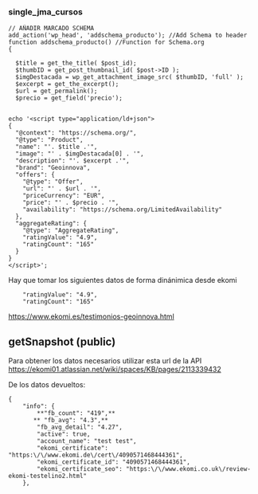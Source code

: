 ### single_jma_cursos

    // AÑADIR MARCADO SCHEMA
    add_action('wp_head', 'addschema_producto'); //Add Schema to header
    function addschema_producto() //Function for Schema.org
    {

      $title = get_the_title( $post_id);
      $thumbID = get_post_thumbnail_id( $post->ID );
      $imgDestacada = wp_get_attachment_image_src( $thumbID, 'full' );
      $excerpt = get_the_excerpt();
      $url = get_permalink();
      $precio = get_field('precio');


    echo '<script type="application/ld+json">
    {
      "@context": "https://schema.org/", 
      "@type": "Product", 
      "name": "'. $title .'",
      "image": "' . $imgDestacada[0] . '",
      "description": "'. $excerpt .'",
      "brand": "Geoinnova",
      "offers": {
        "@type": "Offer",
        "url": "' . $url . '",
        "priceCurrency": "EUR",
        "price": "' . $precio . '",
        "availability": "https://schema.org/LimitedAvailability"
      },
      "aggregateRating": {
        "@type": "AggregateRating",
        "ratingValue": "4.9",
        "ratingCount": "165"
      } 
    }
    </script>';
    
 Hay que tomar los siguientes datos de forma dinánimica desde ekomi
 
        "ratingValue": "4.9",
        "ratingCount": "165"
 
https://www.ekomi.es/testimonios-geoinnova.html


## getSnapshot (public)
Para obtener los datos necesarios utilizar esta url de la API https://ekomi01.atlassian.net/wiki/spaces/KB/pages/2113339432

De los datos devueltos:

    {
        "info": {
            **"fb_count": "419",**
           ** "fb_avg": "4.3",**
            "fb_avg_detail": "4.27",
            "active": true,
            "account_name": "test test",
            "ekomi_certificate": "https:\/\/www.ekomi.de\/cert\/4090571468444361",
            "ekomi_certificate_id": "4090571468444361",
            "ekomi_certificate_seo": "https:\/\/www.ekomi.co.uk\/review-ekomi-testelino2.html"
        },

